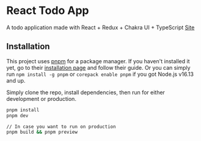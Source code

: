 # React Todo App

A todo application made with React + Redux + Chakra UI + TypeScript
[Site](https://react-todo-amhdtfud9-nerometas-projects.vercel.app/)

## Installation

This project uses [pnpm](https://pnpm.io/) for a package manager. If you haven't installed it yet, go to their [installation page](https://pnpm.io/installation) and follow their guide. Or you can simply run `npm install -g pnpm` or `corepack enable pnpm` if you got Node.js v16.13 and up.

Simply clone the repo, install dependencies, then run for either development or production.

```bash
pnpm install
pnpm dev

// In case you want to run on production
pnpm build && pnpm preview
```
